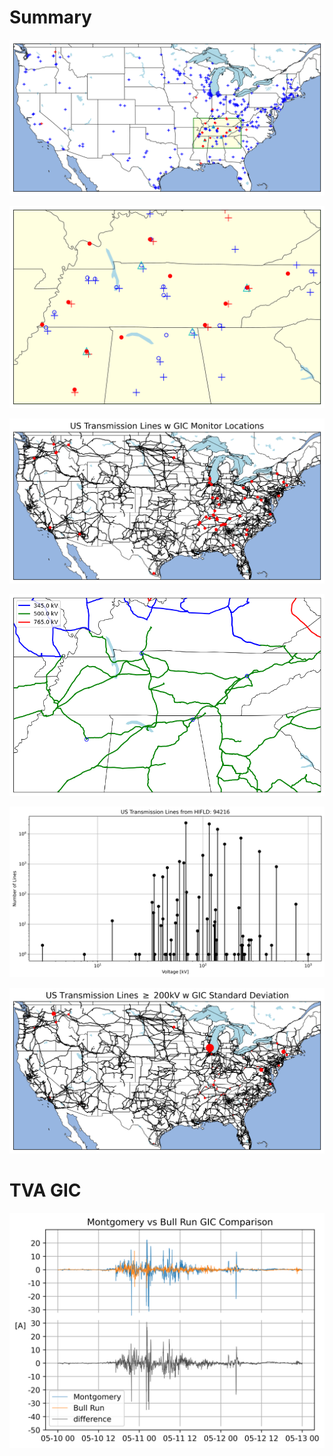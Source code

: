 # Summary

![](_map/map.png)

![](_map/map_zoom_tva.png)

![](_results/GIC_map_wtrans.png)

![](_results/trans_lines_TVA.png)

![](_results/trans_lines_count.png)

![](_results/transmission_std_map.png)

# TVA GIC

![](_results/Montgomery_Bull%20Run_GIC_compare_timeseries.png)
